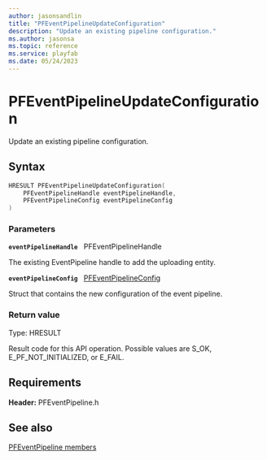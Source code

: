 ```yaml
---
author: jasonsandlin
title: "PFEventPipelineUpdateConfiguration"
description: "Update an existing pipeline configuration."
ms.author: jasonsa
ms.topic: reference
ms.service: playfab
ms.date: 05/24/2023
---
```


# PFEventPipelineUpdateConfiguration  

Update an existing pipeline configuration.  

## Syntax  
  
```cpp
HRESULT PFEventPipelineUpdateConfiguration(  
    PFEventPipelineHandle eventPipelineHandle,  
    PFEventPipelineConfig eventPipelineConfig  
)  
```  
  
### Parameters  
  
**`eventPipelineHandle`** &nbsp; PFEventPipelineHandle  
  
The existing EventPipeline handle to add the uploading entity.  
  
**`eventPipelineConfig`** &nbsp; [PFEventPipelineConfig](../structs/pfeventpipelineconfig.md)  
  
Struct that contains the new configuration of the event pipeline.  
  
  
### Return value
Type: HRESULT
  
Result code for this API operation. Possible values are S_OK, E_PF_NOT_INITIALIZED, or E_FAIL.
  
  
## Requirements  
  
**Header:** PFEventPipeline.h
  
## See also  
[PFEventPipeline members](../pfeventpipeline_members.md)  

  
  
